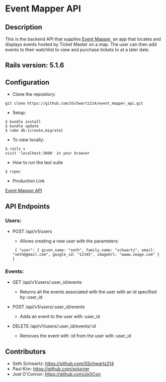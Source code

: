 # Event Mapper API

## Description

This is the backend API that supplies [Event Mapper](https://event-mapper-fe.herokuapp.com/), an app that locates and displays events hosted by Ticket Master on a map.  The user can then add events to their watchlist to view and purchase tickets to at a later date.


## Rails version: 5.1.6

## Configuration

* Clone the repository:
```
git clone https://github.com/SSchwartz214/event_mapper_api.git
```

* Setup:
```
$ bundle install
$ bundle update
$ rake db:{create,migrate}
```

* To view locally:
```
$ rails s
visit 'localhost:3000' in your browser
```

* How to run the test suite
```
$ rspec
```

* Production Link

[Event Mapper API](https://event-mapper-api.herokuapp.com/)

## API Endpoints

### Users:

* POST /api/v1/users

  * Allows creating a new user with the parameters:
  ```
   { "user": { given_name: "seth", family_name: "schwartz", email: "seth@gmail.com", google_id: "12345", imageUrl: "wwww.image.com" } }
  ```

### Events:

* GET /api/v1/users/:user_id/events
   * Returns all the events associated with the user with an id specified by :user_id 

* POST /api/v1/users/:user_id/events
   * Adds an event to the user with :user_id
   
* DELETE /api/v1/users/:user_id/events/:id
   * Removes the event with :id from the user with :user_id
   
 ## Contributors

* Seth Schwartz: https://github.com/SSchwartz214
* Paul Kim: https://github.com/sojurner
* Joel O'Connor: https://github.com/JoOCon
  

